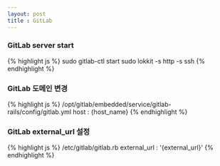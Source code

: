 ```yaml
---
layout: post
title : GitLab 
---
```


### GitLab server start
{% highlight js %}
  sudo gitlab-ctl start
  sudo lokkit -s http -s ssh
{% endhighlight %}

### GitLab 도메인 변경 
{% highlight js %}
 /opt/gitlab/embedded/service/gitlab-rails/config/gitlab.yml
 host : {host_name}
{% endhighlight %}

### GitLab external_url 설정 
{% highlight js %}
 /etc/gitlab/gitlab.rb
 external_url : '{external_url}'
{% endhighlight %}
